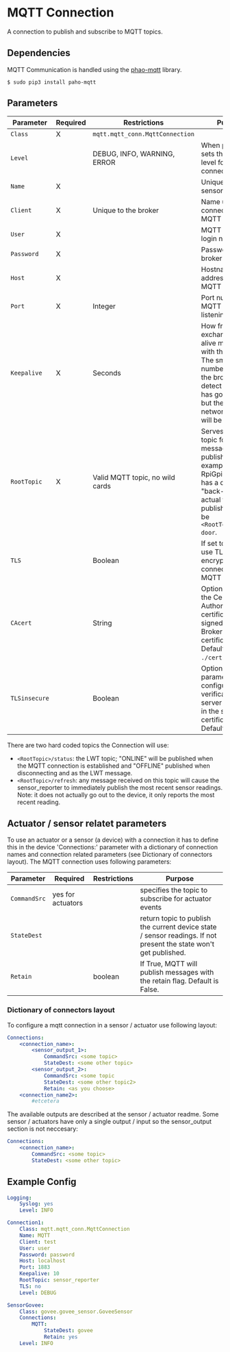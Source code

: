 # MQTT Connection

A connection to publish and subscribe to MQTT topics.

## Dependencies

MQTT Communication is handled using the [phao-mqtt](https://pypi.org/project/paho-mqtt/) library.

```
$ sudo pip3 install paho-mqtt
```

## Parameters

Parameter | Required | Restrictions | Purpose
-|-|-|-
`Class` | X | `mqtt.mqtt_conn.MqttConnection` |
`Level` | | DEBUG, INFO, WARNING, ERROR | When provided, sets the logging level for the connection.
`Name` | X | | Unique to sensor_reporter | Name for the connection, used in the list of Connections for Actuators and Sensors.
`Client` | X | Unique to the broker | Name used when connecting to the MQTT broker.
`User` | X | | MQTT broker login name.
`Password` | X | | Password for the broker login.
`Host` | X | | Hostname or IP address for the MQTT broker.
`Port` | X | Integer | Port number the MQTT broker is listening on.
`Keepalive` | X | Seconds | How frequently to exchange keep alive messages with the broker. The smaller the number the faster the broker will detect this client has gone offline but the more network traffic will be consumed.
`RootTopic` | X | Valid MQTT topic, no wild cards | Serves as the root topic for all the messages published. For example, if an RpiGpioSensor has a destination "back-door", the actual topic published to will be `<RootTopic>/back-door`.
`TLS` | | Boolean | If set to `True`, will use TLS encryption in the connection to the MQTT broker.  
`CAcert` | | String | Optional path to the Certificate Authority's certificate that signed the MQTT Broker's certificate. Default is `./certs/ca.crt`.  
`TLSinsecure` | | Boolean | Optional parameter to configure verification of the server hostname in the server certificate. Default is `False`.  

There are two hard coded topics the Connection will use:

- `<RootTopic>/status`: the LWT topic; "ONLINE" will be published when the MQTT connection is established and "OFFLINE" published when disconnecting and as the LWT message.
- `<RootTopic>/refresh`: any message received on this topic will cause the sensor_reporter to immediately publish the most recent sensor readings. Note: it does not actually go out to the device, it only reports the most recent reading.

## Actuator / sensor relatet parameters

To use an actuator or a sensor (a device) with a connection it has to define this in the device 'Connections:' parameter with a dictionary of connection names and connection related parameters (see Dictionary of connectors layout).
The MQTT connection uses following parameters:

Parameter | Required | Restrictions | Purpose
-|-|-|-
`CommandSrc` | yes for actuators |  | specifies the topic to subscribe for actuator events
`StateDest` |  |  | return topic to publish the current device state / sensor readings. If not present the state won't get published.
`Retain` |  | boolean | If True, MQTT will publish messages with the retain flag. Default is False.

### Dictionary of connectors layout
To configure a mqtt connection in a sensor / actuator use following layout:

```yaml
Connections:
    <connection_name>:
        <sensor_output_1>:
            CommandSrc: <some topic>
            StateDest: <some other topic>
        <sensor_output_2>:
            CommandSrc: <some topic
            StateDest: <some other topic2>
            Retain: <as you choose>
    <connection_name2>:
        #etcetera
```
The available outputs are described at the sensor / actuator readme.
Some sensor / actuators have only a single output / input so the sensor_output section is not neccesary:

```yaml
Connections:
    <connection_name>:
        CommandSrc: <some topic>
        StateDest: <some other topic>
```

## Example Config

```yaml
Logging:
    Syslog: yes
    Level: INFO

Connection1:
    Class: mqtt.mqtt_conn.MqttConnection
    Name: MQTT
    Client: test
    User: user
    Password: password
    Host: localhost
    Port: 1883
    Keepalive: 10
    RootTopic: sensor_reporter
    TLS: no
    Level: DEBUG

SensorGovee:
    Class: govee.govee_sensor.GoveeSensor
    Connections:
        MQTT:
            StateDest: govee
            Retain: yes
    Level: INFO
```
